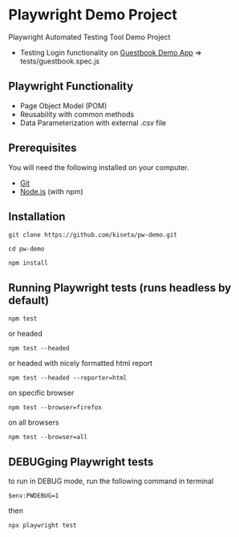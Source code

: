 # Playwright Demo Project

Playwright Automated Testing Tool Demo Project
* Testing Login functionality on [Guestbook Demo App](https://testautomationpro.com/aut/) => tests/guestbook.spec.js

## Playwright Functionality
* Page Object Model (POM)
* Reusability with common methods
* Data Parameterization with external .csv file

## Prerequisites

You will need the following installed on your computer.

* [Git](https://git-scm.com/)
* [Node.js](https://nodejs.org/) (with npm)


## Installation
```
git clone https://github.com/kiseta/pw-demo.git
```
```
cd pw-demo
```
```
npm install
```

## Running Playwright tests (runs headless by default)
```
npm test
```
or headed
```
npm test --headed
```
or headed with nicely formatted html report
```
npm test --headed --reporter=html
```
on specific browser
```
npm test --browser=firefox
```
on all browsers
```
npm test --browser=all
```

## DEBUGging Playwright tests
to run in DEBUG mode, run the following command in terminal

``` 
$env:PWDEBUG=1
```
then
```
npx playwright test
```
